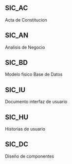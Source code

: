 ## SIC_AC
Acta de Constitucion

## SIC_AN
Analisis de Negocio

## SIC_BD
Modelo fisico Base de Datos

## SIC_IU
Documento interfaz de usuario

## SIC_HU
Historias de usuario

## SIC_DC
Diseño de componentes